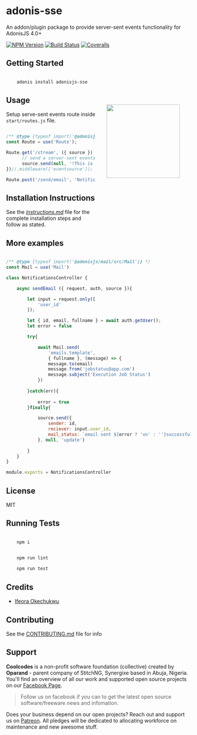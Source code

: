# adonis-sse
An addon/plugin package to provide server-sent events functionality for AdonisJS 4.0+

[![NPM Version][npm-image]][npm-url]
[![Build Status][travis-image]][travis-url]
[![Coveralls][coveralls-image]][coveralls-url]

<img src="http://res.cloudinary.com/adonisjs/image/upload/q_100/v1497112678/adonis-purple_pzkmzt.svg" width="200px" align="right" hspace="30px" vspace="140px">

## Getting Started
```bash

    adonis install adonisjs-sse

```

## Usage

Setup serve-sent events route inside `start/routes.js` file.

```js

/** @type {typeof import('@adonisjs/framework/src/Route/Manager')} */
const Route = use('Route');

Route.get('/stream', ({ source }) => {
      // send a server-sent events comment
      source.send(null, '!This is a comment!');
})//.middleware(['eventsource']);

Route.post('/send/email', 'NotificationsController.sendEmail')

```

## Installation Instructions

See the [_instructions.md_](https://github.com/stitchng/adonis-sse/blob/master/instructions.md) file for the complete installation steps and follow as stated.


## More examples

```js

/** @type {typeof import('@adonisjs/mail/src/Mail')} */
const Mail = use('Mail')

class NotificationsController {

    async sendEmail ({ request, auth, source }){

        let input = request.only([
            'user_id'
        ]);

        let { id, email, fullname } = await auth.getUser();
        let error = false

		try{

			await Mail.send(
                'emails.template', 
                { fullname }, (message) => {
				message.to(email) 
				message.from('jobstatus@app.com') 
				message.subject('Execution Job Status')
            })
            
		}catch(err){
            
			error = true
		}finally{

            source.send({
                sender: id,
                reciever: input.user_id,
                mail_status: `email sent ${error ? 'un' : ''}successfuly`
            }, null, 'update')
			
        }
    }
}

module.exports = NotificationsController		
```

## License

MIT

## Running Tests
```bash

    npm i

```

```bash

    npm run lint
    
    npm run test

```

## Credits

- [Ifeora Okechukwu](https://twitter.com/isocroft)

## Contributing

See the [CONTRIBUTING.md](https://github.com/stitchng/adonis-sse/blob/master/CONTRIBUTING.md) file for info

[npm-image]: https://img.shields.io/npm/v/adonisjs-sse.svg?style=flat-square
[npm-url]: https://npmjs.org/package/adonisjs-sse

[travis-image]: https://img.shields.io/travis/stitchng/adonis-sse/master.svg?style=flat-square
[travis-url]: https://travis-ci.org/stitchng/adonis-sse

[coveralls-image]: https://img.shields.io/coveralls/stitchng/adonis-sse/master.svg?style=flat-square

[coveralls-url]: https://coveralls.io/github/stitchng/adonis-sse

## Support 

**Coolcodes** is a non-profit software foundation (collective) created by **Oparand** - parent company of StitchNG, Synergixe based in Abuja, Nigeria. You'll find an overview of all our work and supported open source projects on our [Facebook Page](https://www.facebook.com/coolcodes/).

>Follow us on facebook if you can to get the latest open source software/freeware news and infomation.

Does your business depend on our open projects? Reach out and support us on [Patreon](https://www.patreon.com/coolcodes/). All pledges will be dedicated to allocating workforce on maintenance and new awesome stuff.